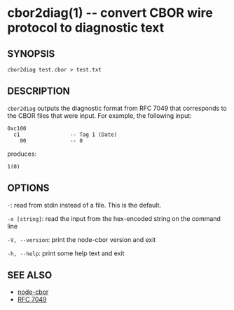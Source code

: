 cbor2diag(1) -- convert CBOR wire protocol to diagnostic text
=============================================================

SYNOPSIS
--------

```
cbor2diag test.cbor > test.txt
```

DESCRIPTION
-----------

`cbor2diag` outputs the diagnostic format from RFC 7049 that corresponds to the
CBOR files that were input.  For example, the following input:

    0xc100
      c1                -- Tag 1 (Date)
        00              -- 0

produces:

    1(0)

OPTIONS
-------

`-`: read from stdin instead of a file.  This is the default.

`-x [string]`: read the input from the hex-encoded string on the command line

`-V, --version`: print the node-cbor version and exit

`-h, --help`: print some help text and exit

SEE ALSO
--------

* [node-cbor](https://github.com/hildjj/node-cbor)
* [RFC 7049](http://tools.ietf.org/html/rfc7049)
